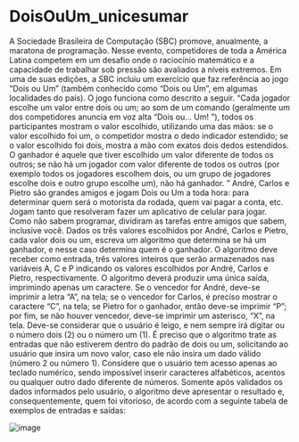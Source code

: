 # DoisOuUm_unicesumar

A Sociedade Brasileira de Computação (SBC) promove, anualmente, a maratona de programação. Nesse evento, competidores de toda a América Latina competem em um desafio onde o raciocínio matemático e a capacidade de trabalhar sob pressão são avaliados a níveis extremos.
Em uma de suas edições, a SBC incluiu um exercício que faz referência ao jogo “Dois ou Um” (também conhecido como “Dois ou Um”, em algumas localidades do país). O jogo funciona como descrito a seguir.
“Cada jogador escolhe um valor entre dois ou um; ao som de um comando (geralmente um dos competidores anuncia em voz alta “Dois ou... Um! ”), todos os participantes mostram o valor escolhido, utilizando uma das mãos: se o valor escolhido foi um, o competidor mostra o dedo indicador estendido; se o valor escolhido foi dois, mostra a mão com exatos dois dedos estendidos. O ganhador é aquele que tiver escolhido um valor diferente de todos os outros; se não há um jogador com valor diferente de todos os outros (por exemplo todos os jogadores escolhem dois, ou um grupo de jogadores escolhe dois e outro grupo escolhe um), não há ganhador. ”
André, Carlos e Pietro são grandes amigos e jogam Dois ou Um a toda hora: para determinar quem será o motorista da rodada, quem vai pagar a conta, etc. Jogam tanto que resolveram fazer um aplicativo de celular para jogar. Como não sabem programar, dividiram as tarefas entre amigos que sabem, inclusive você. Dados os três valores escolhidos por André, Carlos e Pietro, cada valor dois ou um, escreva um algoritmo que determina se há um ganhador, e nesse caso determina quem é o ganhador.
O algoritmo deve receber como entrada, três valores inteiros que serão armazenados nas variáveis A, C e P indicando os valores escolhidos por André, Carlos e Pietro, respectivamente.
O algoritmo deverá produzir uma única saída, imprimindo apenas um caractere. Se o vencedor for André, deve-se imprimir a letra “A”, na tela; se o vencedor for Carlos, é preciso mostrar o caractere “C”, na tela; se Pietro for o ganhador, então deve-se imprimir “P”; por fim, se não houver vencedor, deve-se imprimir um asterisco, “X”, na tela.
Deve-se considerar que o usuário é leigo, e nem sempre irá digitar ou o número dois (2) ou o número um (1). É preciso que o algoritmo trate as entradas que não estiverem dentro do padrão de dois ou um, solicitando ao usuário que insira um novo valor, caso ele não insira um dado válido (número 2 ou número 1). Considere que o usuário tem acesso apenas ao teclado numérico, sendo impossível inserir caracteres alfabéticos, acentos ou qualquer outro dado diferente de números.
Somente após validados os dados informados pelo usuário, o algoritmo deve apresentar o resultado e, consequentemente, quem foi vitorioso, de acordo com a seguinte tabela de exemplos de entradas e saídas:


![image](https://user-images.githubusercontent.com/80990220/201473561-fbbdc8ef-d439-4dfe-84ab-2fc81d8f49de.png)

